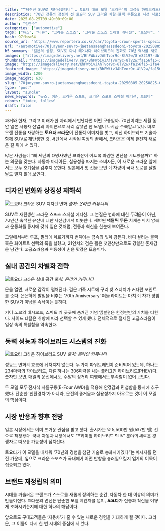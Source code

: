 ```yaml
---
title: "“70주년 SUV로 재탄생했더니” … 토요타 대표 모델 ‘크라운’이 고성능 하이브리드로 완성된 이유"
description: "70년 전통의 정점에 선 토요타 SUV 크라운 메탈·블랙 투톤으로 시선 사로잡아 고성능 하이브리드로 완성도 ‘강조’ ..."
date: 2025-08-25T09:49:00+09:00
author: "김한수"
categories: ["automotive"]
tags: ["뉴스", "이슈", "크라운 스포츠", "크라운 스포츠 스페셜 에디션", "토요타", "하이브리드명가진화", "세대교체SUV트렌드"]
hash: 97fbea64
source_url: "https://www.reportera.co.kr/car/toyota-crown-sports-special-edition/"
url: "/automotive/70junyeon-suvro-jaetansaenghaessdeoni-toyota-20250805-20250825-08/"
h5_summary: "일본의 상징, SUV로 다시 태어나다 하이브리드의 진화로 70년 역사를 새로 쓰다"
images: ["https://imagedelivery.net/BhPWbivJAhTvor9c-8lV2w/8fe82197-dbf0-4096-88c3-2bea08a85300/public", "https://imagedelivery.net/BhPWbivJAhTvor9c-8lV2w/3f8c8cbe-ce49-4d29-27c5-90432521ad00/public", "https://imagedelivery.net/BhPWbivJAhTvor9c-8lV2w/fa156f15-2fa4-4525-e4c4-a6af7f67bb00/public", "https://imagedelivery.net/BhPWbivJAhTvor9c-8lV2w/33708ce7-fd47-40ac-8508-0563caaace00/public"]
thumbnail: "https://imagedelivery.net/BhPWbivJAhTvor9c-8lV2w/fa156f15-2fa4-4525-e4c4-a6af7f67bb00/public"
image: "https://imagedelivery.net/BhPWbivJAhTvor9c-8lV2w/fa156f15-2fa4-4525-e4c4-a6af7f67bb00/public"
featured_image: "https://imagedelivery.net/BhPWbivJAhTvor9c-8lV2w/fa156f15-2fa4-4525-e4c4-a6af7f67bb00/public"
image_width: 1200
image_height: 630
slug: "70junyeon-suvro-jaetansaenghaessdeoni-toyota-20250805-20250825-08"
type: "post"
layout: "single"
news_keywords: "뉴스, 이슈, 크라운 스포츠, 크라운 스포츠 스페셜 에디션, 토요타"
robots: "index, follow"
draft: false
---
```


과거와 현재, 그리고 미래가 한 자리에서 만난다면 어떤 모습일까. 70년이라는 세월 동안 일본 자동차 산업의 아이콘으로 자리 잡았던 한 모델이 다시금 주목받고 있다. 바로 오랜 전통을 자랑하는 **토요타 크라운**이 전통적 이미지를 벗고, 최신 하이브리드 기술과 함께 SUV로 재탄생한 것. 세단에서 시작된 여정의 끝에서, 크라운은 이제 완전히 새로운 길 위에 서 있다.  

많은 사람들이 “왜 세단의 대명사였던 크라운이 이토록 과감한 변신을 시도했을까?” 하는 의문을 갖는다. 자동차 마니아든, 실용성을 따지는 소비자든, 이 새로운 크라운 앞에서는 모두 호기심을 감추지 못한다. 일본에서 첫 선을 보인 이 차량이 국내 도로를 달릴 날도 멀지 않아 보인다.  

## 디자인 변화와 상징성 재해석  

![토요타 크라운 SUV 디자인 변화](https://imagedelivery.net/BhPWbivJAhTvor9c-8lV2w/3f8c8cbe-ce49-4d29-27c5-90432521ad00/public)
*출처: 온라인 커뮤니티*


SUV로 재탄생한 크라운 스포츠 스페셜 에디션. 그 본질은 변화에 대한 두려움이 아닌, 70년간 축적된 유산에 대한 자신감에서 비롯된다. 세련된 **메탈릭 투톤** 차체는 마치 양복과 운동화를 동시에 갖춰 입은 것처럼, 전통과 혁신을 한눈에 보여준다.  

그릴에서부터 루프, 필러에 이르기까지 번뜩이는 금속의 빛이 감돈다. 바디 컬러는 블랙 혹은 화이트로 선택의 폭을 넓혔고, 21인치의 검은 휠은 첫인상만으로도 강렬한 존재감을 남긴다. 고급스러움과 역동성이 손을 맞잡은 모습이다.  

## 실내 공간의 차별화 전략  

![토요타 크라운 실내 공간](https://imagedelivery.net/BhPWbivJAhTvor9c-8lV2w/33708ce7-fd47-40ac-8508-0563caaace00/public)
*출처: 온라인 커뮤니티*


문을 열면, 새로운 감각이 펼쳐진다. 검은 가죽 시트에 구리 빛 스티치가 커다란 포인트를 준다. 은은하게 발밑을 비추는 ‘70th Anniversary’ 퍼들 라이트는 마치 이 차가 평범한 SUV가 아님을 속삭이는 듯하다.  

기어 노브와 대시보드, 스마트 키 곳곳에 숨겨진 기념 엠블럼은 한정판만의 가치를 더한다. 사이드 데칼은 취향에 따라 선택할 수 있게 했다. 전체적으로 절제된 고급스러움이 일상 속의 특별함을 약속한다.  

## 동력 성능과 하이브리드 시스템의 진화  

![토요타 크라운 하이브리드 SUV](https://imagedelivery.net/BhPWbivJAhTvor9c-8lV2w/8fe82197-dbf0-4096-88c3-2bea08a85300/public)
*출처: 온라인 커뮤니티*


성능도 변화의 흐름에 뒤처지지 않는다. 두 가지 파워트레인이 준비되어 있는데, 하나는 234마력의 하이브리드, 다른 하나는 306마력을 내는 플러그인 하이브리드(PHEV)다. 숫자만 보면, 매일의 운전에서도, 주말의 장거리 여행에서도 부족함이 없어 보인다.  

두 모델 모두 전자식 사륜구동(E-Four AWD)을 적용해 안정감과 민첩함을 동시에 추구했다. 단순한 ‘친환경차’가 아니라, 운전의 즐거움과 실용성까지 아우르는 것이 이 모델의 핵심이다.  

## 시장 반응과 향후 전망  

일본 시장에서는 이미 뜨거운 관심을 받고 있다. 출시가는 약 5,500만 원(597만 엔) 선으로 책정됐다. 국내 자동차 시장에서도 ‘프리미엄 하이브리드 SUV’ 분야의 새로운 경쟁자로 떠오를 가능성이 점쳐진다.  

토요타가 이 모델을 내세워 “70년의 경험을 첨단 기술로 승화시키겠다”는 메시지를 던진 가운데, 앞으로 크라운 스포츠가 국내에서 어떤 반향을 불러일으킬지 업계의 이목이 집중되고 있다.  

## 브랜드 재정립의 의미  

시대를 거슬러온 브랜드가 스스로를 새롭게 정의하는 순간, 자동차 한 대 이상의 의미가 만들어진다. 크라운의 변신은 단순한 모델 체인지를 넘어, **토요타**가 전통과 혁신을 어떻게 조화시키는지에 대한 하나의 해답이다.  

앞으로도 구매고객들은 ‘자동차’가 줄 수 있는 새로운 경험을 기대하게 될 것이다. 크라운, 그 이름이 다시 한 번 시대의 중심에 서 있다.
